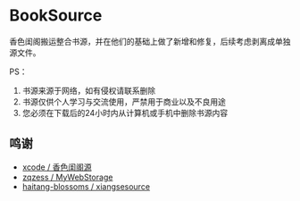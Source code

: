 # BookSource

香色闺阁搬运整合书源，并在他们的基础上做了新增和修复，后续考虑剥离成单独源文件。

PS：
1. 书源来源于网络，如有侵权请联系删除
2. 书源仅供个人学习与交流使用，严禁用于商业以及不良用途
3. 您必须在下载后的24小时内从计算机或手机中删除书源内容

## 鸣谢

* [xcode / 香色闺阁源](https://gitee.com/xdeep/booksoursce)
* [zqzess / MyWebStorage](https://github.com/zqzess/MyWebStorage)
* [haitang-blossoms / xiangsesource](https://github.com/haitang-blossoms/xiangsesource)
